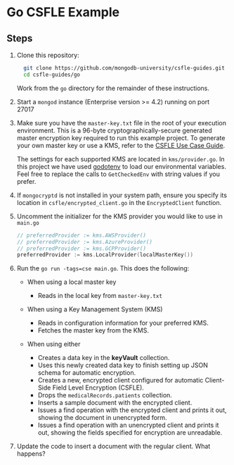 # Go CSFLE Example

## Steps

1. Clone this repository:

   ```sh
     git clone https://github.com/mongodb-university/csfle-guides.git
     cd csfle-guides/go
   ```

   Work from the `go` directory for the remainder of these
   instructions.

2. Start a `mongod` instance (Enterprise version >= 4.2) running on port 27017

3. Make sure you have the `master-key.txt` file in the root of your
   execution environment. This is a 96-byte cryptographically-secure generated
   master encryption key required to run this example project. To generate your
   own master key or use a KMS, refer to the [CSFLE Use Case
   Guide](https://docs.mongodb.com/drivers/security/client-side-field-level-encryption-guide/).

   The settings for each supported KMS are located in
   `kms/provider.go`. In this project we have used [godotenv](https://github.com/joho/godotenv) to
   load our environmental variables. Feel free to replace the calls to `GetCheckedEnv` with string values if you
   prefer.

4. If `mongocryptd` is not installed in your system path, ensure you specify its
   location in `csfle/encrypted_client.go` in the `EncryptedClient` function.

5. Uncomment the initializer for the KMS provider you would like to use in `main.go`

   ```go
   // preferredProvider := kms.AWSProvider()
   // preferredProvider := kms.AzureProvider()
   // preferredProvider := kms.GCPProvider()
   preferredProvider := kms.LocalProvider(localMasterKey())
   ```

6. Run the `go run -tags=cse main.go`. This does the following:

   - When using a local master key

     - Reads in the local key from `master-key.txt`

   - When using a Key Management System (KMS)

     - Reads in configuration information for your preferred KMS.
     - Fetches the master key from the KMS.

   - When using either

     - Creates a data key in the **keyVault** collection.
     - Uses this newly created data key to finish setting up JSON schema for automatic encryption.
     - Creates a new, encrypted client configured for automatic Client-Side Field Level Encryption (CSFLE).
     - Drops the `medicalRecords.patients` collection.
     - Inserts a sample document with the encrypted client.
     - Issues a find operation with the encrypted client and prints it out, showing the document in unencrypted form.
     - Issues a find operation with an unencrypted client and prints it out, showing the fields specified for encryption are unreadable.

7. Update the code to insert a document with the regular client. What happens?
